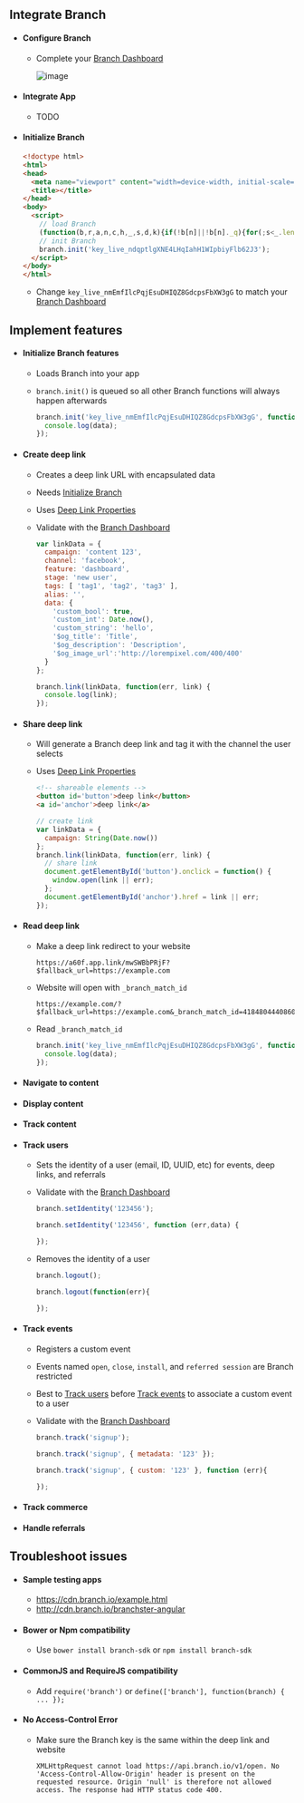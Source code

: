 
## Integrate Branch

- #### Configure Branch

    - Complete your [Branch Dashboard](https://dashboard.branch.io/settings/link)

        ![image](http://i.imgur.com/zaKY7Mh.png)

- #### Integrate App

    - TODO

- #### Initialize Branch

    ```html hl_lines="4 8 9 10 11 12 13"
    <!doctype html>
    <html>
    <head>
      <meta name="viewport" content="width=device-width, initial-scale=1.0">
      <title></title>
    </head>
    <body>
      <script>
        // load Branch
        (function(b,r,a,n,c,h,_,s,d,k){if(!b[n]||!b[n]._q){for(;s<_.length;)c(h,_[s++]);d=r.createElement(a);d.async=1;d.src="https://cdn.branch.io/branch-latest.min.js";k=r.getElementsByTagName(a)[0];k.parentNode.insertBefore(d,k);b[n]=h}})(window,document,"script","branch",function(b,r){b[r]=function(){b._q.push([r,arguments])}},{_q:[],_v:1},"addListener applyCode autoAppIndex banner closeBanner closeJourney creditHistory credits data deepview deepviewCta first getCode init link logout redeem referrals removeListener sendSMS setBranchViewData setIdentity track validateCode trackCommerceEvent".split(" "), 0);
        // init Branch
        branch.init('key_live_ndqptlgXNE4LHqIahH1WIpbiyFlb62J3');
      </script>
    </body>
    </html>
    ```

    - Change `key_live_nmEmfIlcPqjEsuDHIQZ8GdcpsFbXW3gG` to match your [Branch Dashboard](https://dashboard.branch.io/settings/link)

## Implement features

- #### Initialize Branch features

    - Loads Branch into your app

    - `branch.init()` is queued so all other Branch functions will always happen afterwards

        ```js
        branch.init('key_live_nmEmfIlcPqjEsuDHIQZ8GdcpsFbXW3gG', function(err,data) {
          console.log(data);
        });
        ```

- #### Create deep link

    - Creates a deep link URL with encapsulated data

    - Needs [Initialize Branch](#initialize-branch)

    - Uses [Deep Link Properties](/pages/links/data/)

    - Validate with the [Branch Dashboard](https://dashboard.branch.io/liveview/links)

        ```js
        var linkData = {
          campaign: 'content 123',
          channel: 'facebook',
          feature: 'dashboard',
          stage: 'new user',
          tags: [ 'tag1', 'tag2', 'tag3' ],
          alias: '',
          data: {
            'custom_bool': true,
            'custom_int': Date.now(),
            'custom_string': 'hello',
            '$og_title': 'Title',
            '$og_description': 'Description',
            '$og_image_url':'http://lorempixel.com/400/400'
          }
        };

        branch.link(linkData, function(err, link) {
          console.log(link);
        });
        ```

- #### Share deep link

    -  Will generate a Branch deep link and tag it with the channel the user selects

    - Uses [Deep Link Properties](/pages/links/data/)

        ```html
        <!-- shareable elements -->
        <button id='button'>deep link</button>
        <a id='anchor'>deep link</a>
        ```

        ```js
        // create link
        var linkData = {
          campaign: String(Date.now())
        };
        branch.link(linkData, function(err, link) {
          // share link
          document.getElementById('button').onclick = function() {
            window.open(link || err);
          };
          document.getElementById('anchor').href = link || err;
        });
        ```

- #### Read deep link

    - Make a deep link redirect to your website 

        ```
        https://a60f.app.link/mwSWBbPRjF?$fallback_url=https://example.com
        ```

    - Website will open with `_branch_match_id`

        ```
        https://example.com/?$fallback_url=https://example.com&_branch_match_id=418480444086051524
        ```

    - Read `_branch_match_id`

        ```js
        branch.init('key_live_nmEmfIlcPqjEsuDHIQZ8GdcpsFbXW3gG', function(err,data) {
          console.log(data);
        });
        ```

- #### Navigate to content
- #### Display content
- #### Track content
- #### Track users

    - Sets the identity of a user (email, ID, UUID, etc) for events, deep links, and referrals
    
    - Validate with the [Branch Dashboard](https://dashboard.branch.io/liveview/identities)  

        ```js
        branch.setIdentity('123456');
        ```

        ```js
        branch.setIdentity('123456', function (err,data) {

        });
        ```

    - Removes the identity of a user

        ```js
        branch.logout();
        ```

        ```js
        branch.logout(function(err){

        });
        ```

- #### Track events

    - Registers a custom event
    
    - Events named `open`, `close`, `install`, and `referred session` are Branch restricted

    - Best to [Track users](#track-users) before [Track events](#track-events) to associate a custom event to a user
    
    - Validate with the [Branch Dashboard](https://dashboard.branch.io/liveview/events)

        ```js        
        branch.track('signup');
        ```

        ```js
        branch.track('signup', { metadata: '123' });
        ```

        ```js
        branch.track('signup', { custom: '123' }, function (err){

        });
        ```

- #### Track commerce
- #### Handle referrals


## Troubleshoot issues

- #### Sample testing apps

    - https://cdn.branch.io/example.html
    - http://cdn.branch.io/branchster-angular

- #### Bower or Npm compatibility

    - Use `bower install branch-sdk` or `npm install branch-sdk`

- #### CommonJS and RequireJS compatibility

    - Add `require('branch')` or `define(['branch'], function(branch) { ... });`

- #### No Access-Control Error

    - Make sure the Branch key is the same within the deep link and website

        ```
        XMLHttpRequest cannot load https://api.branch.io/v1/open. No 'Access-Control-Allow-Origin' header is present on the requested resource. Origin 'null' is therefore not allowed access. The response had HTTP status code 400.
        ```

